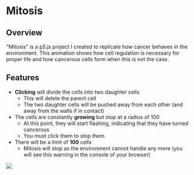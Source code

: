 # Mitosis

## Overview
"Mitosis" is a p5.js project I created to replicate how cancer behaves in the environment. This animation shows how cell regulation is necessary for proper life and how cancerous cells form when this is not the case.

## Features
* __Clicking__ will divide the cells into two daughter cells
  * This will delete the parent cell
  * The two daughter cells will be pushed away from each other (and away from the walls if in contact)
* The cells are constantly __growing__ but stop at a radius of 100
  * At this point, they will start flashing, indicating that they have turned cancerous 
  * You must click them to stop them
* There will be a limit of __100__ cells
  * Mitosis will stop as the environment cannot handle any more (you will see this warning in the console of your browser)

![](images/mitosis.gif)
